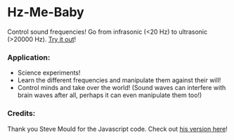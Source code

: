 # Hz-Me-Baby
Control sound frequencies! Go from infrasonic (&lt;20 Hz) to ultrasonic (>20000 Hz). [Try it out][page link]!

### Application:
- Science experiments!
- Learn the different frequencies and manipulate them against their will!
- Control minds and take over the world! (Sound waves can interfere with brain waves after all, perhaps it can even manipulate them too!)

### Credits:
Thank you Steve Mould for the Javascript code. Check out [his version here][original]!

[page link]: https://hz-me-baby.lindrew.cc/
[original]: https://gist.github.com/steventhebrave/7c16a72fb940b05b5e5218390418b5bf
